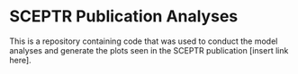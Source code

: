 # SCEPTR Publication Analyses

This is a repository containing code that was used to conduct the model analyses and generate the plots seen in the SCEPTR publication [insert link here].
